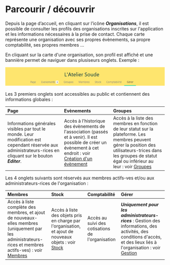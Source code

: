 # Parcourir / découvrir

Depuis la page d’accueil, en cliquant sur l’icône ***Organisations***, il est possible de consulter les profils des organisations inscrites sur l'application et les informations nécessaires à la prise de contact. Chaque carte représente une organisation avec ses propres évènements, sa propre comptabilité, ses propres membres ... 

En cliquant sur la carte d'une organisation, son profil est affiché et une bannière permet de naviguer dans plusiseurs onglets. Exemple :

![Bandeau organisation](../assets/organization-banner.png)

Les 3 premiers onglets sont accessibles au public et contiennent des informations globales : 

| Page | Evènements | Groupes |
|:--|:--|:---|
| Informations générales visibles par tout le monde. Leur modification est cependant réservée aux administrateurs-rices en cliquant sur le bouton ***Editer***.| Accès à l'historique des évènements de l'association (passés et à venir). Il est possible de créer un évènement à cet endroit : voir [Création d'un évènement](../event/create-event.md) | Accès à la liste des membres en fonction de leur statut sur la plateforme. Les membres peuvent gérer la position des utilisateurs-trices dans les groupes de statut égal ou inférieur au leur : voir [Groupes](../organization/groups.md) |

Les 4 onglets suivants sont réservés aux membres actifs-ves et/ou aux administrateurs-rices de l'organisation : 

| Membres | Stock | Comptabilité | Gérer |
|:---|:--|:--|:--|
| Accès à liste complète des membres, et ajout de nouveaux-elles membres (uniquement par les administrateurs-rices et membres actifs-ves) : voir [Membres](members.md) | Accès à liste des objets pris en charge par l'organisation, et ajout de nouveaux objets : voir [Stock](../stuffs-device/inventory.md) | Accès au suivi des cotisations de l'organisation | ***Uniquement pour les administrateurs-rices*** : Gestion des informations, des activités, des conditions d'accès, et des lieux liés à l'organisation : voir [Gestion](manage.md) |
